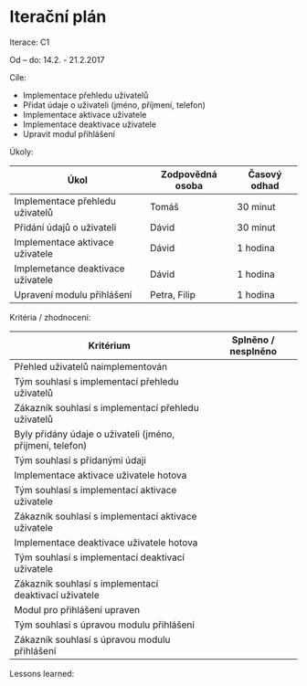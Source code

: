 <h1>Iterační plán</h1>
Iterace:  C1

Od – do: 14.2. - 21.2.2017


Cíle:
- Implementace přehledu uživatelů
- Přidat údaje o uživateli (jméno, příjmení, telefon)
- Implementace aktivace uživatele
- Implementace deaktivace uživatele
- Upravit modul přihlášení

Úkoly:

|Úkol|	Zodpovědná osoba|	Časový odhad|
|---|---|---|
|Implementace přehledu uživatelů|Tomáš|30 minut|
|Přidání údajů o uživateli|Dávid|30 minut|
|Implementace aktivace uživatele|Dávid|1 hodina|
|Implemetance deaktivace uživatele|Dávid|1 hodina|
|Upravení modulu přihlášení|Petra, Filip|1 hodina|

Kritéria / zhodnocení:

|Kritérium	|Splněno / nesplněno|
|---|---|
|Přehled uživatelů naimplementován||
|Tým souhlasí s implementací přehledu uživatelů||
|Zákazník souhlasí s implementací přehledu uživatelů||
|Byly přidány údaje o uživateli (jméno, přijmení, telefon)||
|Tým souhlasí s přidanými údaji||
|Implementace aktivace uživatele hotova||
|Tým souhlasí s implementací aktivace uživatele||
|Zákazník souhlasí s implementací aktivace uživatele||
|Implementace deaktivace uživatele hotova||
|Tým souhlasí s implementací deaktivací uživatele||
|Zákazník souhlasí s implementací deaktivací uživatele||
|Modul pro přihlášení upraven||
|Tým souhlasí s úpravou modulu přihlášení||
|Zákazník souhlasí s úpravou modulu přihlášení||

Lessons learned:
